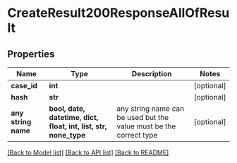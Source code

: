 # CreateResult200ResponseAllOfResult


## Properties
Name | Type | Description | Notes
------------ | ------------- | ------------- | -------------
**case_id** | **int** |  | [optional] 
**hash** | **str** |  | [optional] 
**any string name** | **bool, date, datetime, dict, float, int, list, str, none_type** | any string name can be used but the value must be the correct type | [optional]

[[Back to Model list]](../README.md#documentation-for-models) [[Back to API list]](../README.md#documentation-for-api-endpoints) [[Back to README]](../README.md)


